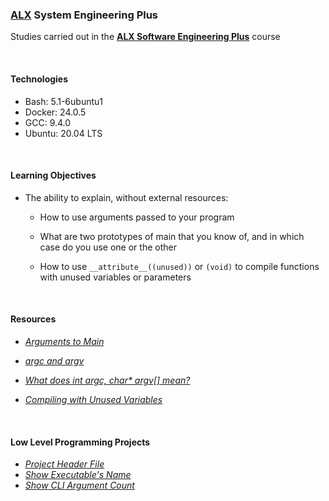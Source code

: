 ### [ALX](https://www.alxafrica.com/) System Engineering Plus

Studies carried out in the **[ALX Software Engineering Plus](https://www.alxafrica.com/software-engineering-plus/)** course

<br />

#### Technologies

* Bash:		5.1-6ubuntu1
* Docker:	24.0.5
* GCC:		9.4.0
* Ubuntu:	20.04 LTS

<br />

#### Learning Objectives

* The ability to explain, without external resources:
	* How to use arguments passed to your program

	* What are two prototypes of main that you know of, and in which case do you use one or the other

	* How to use `__attribute__((unused))` or `(void)` to compile functions with unused variables or parameters

<br />

#### Resources

* _[Arguments to Main](https://publications.gbdirect.co.uk//c_book/chapter10/arguments_to_main.html)_

* _[argc and argv](http://crasseux.com/books/ctutorial/argc-and-argv.html)_

* _[What does int argc, char* argv[] mean?](https://www.youtube.com/watch?v=aP1ijjeZc24)_

* _[Compiling with Unused Variables](https://www.google.com/webhp?q=unused+variable+C)_

<br />

#### Low Level Programming Projects

* _[Project Header File](main.h)_
* _[Show Executable's Name](0-whatsmyname.c)_
* _[Show CLI Argument Count](1-args.c)_

<br />
